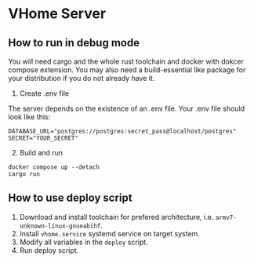 # VHome Server

## How to run in debug mode

You will need cargo and the whole rust toolchain and docker with dokcer compose extension. You may also need a build-essential like package for your distribution if you do not already have it.

1. Create .env file

The server depends on the existence of an .env file. Your .env file should look like this:

```
DATABASE_URL="postgres://postgres:secret_pass@localhost/postgres"
SECRET="YOUR_SECRET"
```

2. Build and run

```bash=
docker compose up --detach
cargo run
```

## How to use deploy script

1. Download and install toolchain for prefered architecture, i.e. `armv7-unknown-linux-gnueabihf`.
2. Install `vhome.service` systemd service on target system.
3. Modify all variables in the `deploy` script.
4. Run deploy script.
